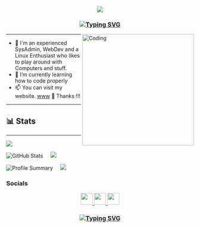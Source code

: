 <h3 align="center">
  <img src="https://readme-typing-svg.herokuapp.com/?font=Righteous&size=35&center=true&vCenter=true&width=1600&height=70&duration=4000&lines=Hey!+I'm+Nny+" />
</h3>

<h3 align="center">
 <a href="https://git.io/typing-svg"><img src="https://readme-typing-svg.demolab.com?font=Righteous&pause=1000&color=CA2232&center=true&vCenter=true&width=435&lines=Linux+Sys+Admin+%26+WebDev;10%2B+years+of+experince;Always+learning+new+things" alt="Typing SVG" /></a>
</h3>


<img align="right" alt="Coding" width="300" src="https://static01.nyt.com/images/2021/04/24/business/15Techfix-illo/15Techfix-illo-jumbo.gif?quality=75&auto=webp">


---

- 🔭 I'm an experienced SysAdmin, WebDev and a Linux Enthusiast who likes to play around with Computers and stuff.
- 🌱 I’m currently learning how to code properly
- 📫 You can visit my website. [www](https://nnyx.io)  🤩 Thanks !!! 
---

## 📊 Stats

---
  
![](http://github-profile-summary-cards.vercel.app/api/cards/profile-details?username=R41nm4k3r&theme=apprentice) 

![GitHub Stats](http://github-profile-summary-cards.vercel.app/api/cards/stats?username=r41nm4k3r&theme=apprentice) &nbsp; &nbsp; ![](http://github-profile-summary-cards.vercel.app/api/cards/productive-time?username=R41nm4k3r&theme=apprentice&utcOffset=8) 

![Profile Summary](http://github-profile-summary-cards.vercel.app/api/cards/repos-per-language?username=R41nm4k3r&theme=apprentice) &nbsp; &nbsp; ![](http://github-profile-summary-cards.vercel.app/api/cards/most-commit-language?username=R41nm4k3r&theme=apprentice) 



### Socials

<p align="center"> <a href="https://www.github.com/r41nm4k3r" target="_blank" rel="noreferrer"> <picture> <source media="(prefers-color-scheme: dark)" srcset="https://raw.githubusercontent.com/danielcranney/readme-generator/main/public/icons/socials/github-dark.svg" /> <source media="(prefers-color-scheme: light)" srcset="https://raw.githubusercontent.com/danielcranney/readme-generator/main/public/icons/socials/github.svg" /> <img src="https://raw.githubusercontent.com/danielcranney/readme-generator/main/public/icons/socials/github.svg" width="32" height="32" /> </picture> </a><a href="https://www.linkedin.com/in/ctitus" target="_blank" rel="noreferrer"> <picture> <source media="(prefers-color-scheme: dark)" srcset="https://raw.githubusercontent.com/danielcranney/readme-generator/main/public/icons/socials/linkedin-dark.svg" /> <source media="(prefers-color-scheme: light)" srcset="https://raw.githubusercontent.com/danielcranney/readme-generator/main/public/icons/socials/linkedin.svg" /> <img src="https://raw.githubusercontent.com/danielcranney/readme-generator/main/public/icons/socials/linkedin.svg" width="32" height="32" /> </picture> </a> <a href="https://christitus.com/rss" target="_blank" rel="noreferrer"> <picture> <source media="(prefers-color-scheme: dark)" srcset="https://raw.githubusercontent.com/danielcranney/readme-generator/main/public/icons/socials/rss-dark.svg" /> <source media="(prefers-color-scheme: light)" srcset="https://raw.githubusercontent.com/danielcranney/readme-generator/main/public/icons/socials/rss.svg" /> <img src="https://raw.githubusercontent.com/danielcranney/readme-generator/main/public/icons/socials/rss.svg" width="32" height="32" /> </picture> </a> </p>


<h3 align="center">

  [![Typing SVG](https://readme-typing-svg.herokuapp.com?font=Fantasque+Sans+Mono&weight=700&size=18&pause=1000&color=0e75b6&center=true&width=446&lines=Thank+you+for+visiting!+%F0%9F%91%8D)](https://git.io/typing-svg)

</h3>

